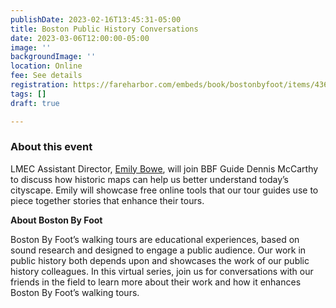 ```yaml
---
publishDate: 2023-02-16T13:45:31-05:00
title: Boston Public History Conversations
date: 2023-03-06T12:00:00-05:00
image: ''
backgroundImage: ''
location: Online
fee: See details
registration: https://fareharbor.com/embeds/book/bostonbyfoot/items/436741/?full-items=yes&back=https://bostonbyfoot.org/&flow=871370&a=yes&g4=yes
tags: []
draft: true

---
```


### About this event 

LMEC Assistant Director, [Emily Bowe](https://www.leventhalmap.org/about/people/emily-bowe/), will join BBF Guide Dennis McCarthy to discuss how historic maps can help us better understand today’s cityscape. Emily will showcase free online tools that our tour guides use to piece together stories that enhance their tours.

**About Boston By Foot**

Boston By Foot’s walking tours are educational experiences, based on sound research and designed to engage a public audience. Our work in public history both depends upon and showcases the work of our public history colleagues. In this virtual series, join us for conversations with our friends in the field to learn more about their work and how it enhances Boston By Foot’s walking tours.